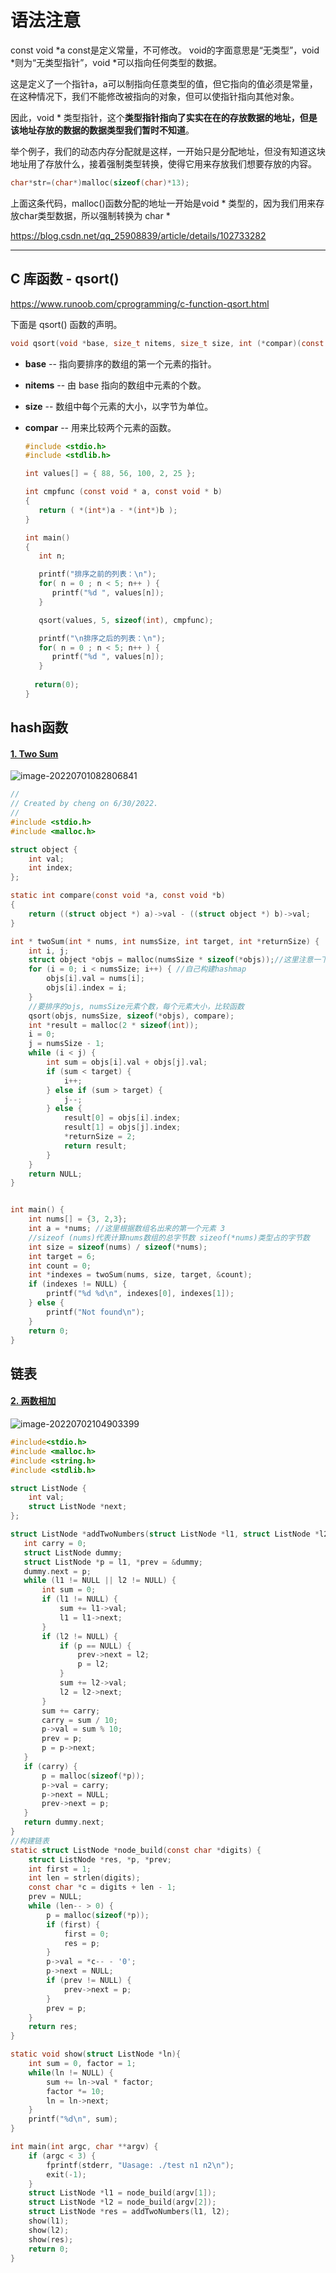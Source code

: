 # 语法注意

const void *a
const是定义常量，不可修改。
void的字面意思是“无类型”，void *则为“无类型指针”，void *可以指向任何类型的数据。

这是定义了一个指针a，a可以制指向任意类型的值，但它指向的值必须是常量，在这种情况下，我们不能修改被指向的对象，但可以使指针指向其他对象。

因此，void * 类型指针，这个**类型指针指向了实实在在的存放数据的地址，但是该地址存放的数据的数据类型我们暂时不知道**。

举个例子，我们的动态内存分配就是这样，一开始只是分配地址，但没有知道这块地址用了存放什么，接着强制类型转换，使得它用来存放我们想要存放的内容。

```c
char*str=(char*)malloc(sizeof(char)*13);
```



上面这条代码，malloc()函数分配的地址一开始是void * 类型的，因为我们用来存放char类型数据，所以强制转换为 char *

https://blog.csdn.net/qq_25908839/article/details/102733282



----

## C 库函数 - qsort()

https://www.runoob.com/cprogramming/c-function-qsort.html

下面是 qsort() 函数的声明。

```c
void qsort(void *base, size_t nitems, size_t size, int (*compar)(const void *, const void*))
```

- **base** -- 指向要排序的数组的第一个元素的指针。

- **nitems** -- 由 base 指向的数组中元素的个数。

- **size** -- 数组中每个元素的大小，以字节为单位。

- **compar** -- 用来比较两个元素的函数。

  ```c
  #include <stdio.h>
  #include <stdlib.h>
  
  int values[] = { 88, 56, 100, 2, 25 };
  
  int cmpfunc (const void * a, const void * b)
  {
     return ( *(int*)a - *(int*)b );
  }
  
  int main()
  {
     int n;
  
     printf("排序之前的列表：\n");
     for( n = 0 ; n < 5; n++ ) {
        printf("%d ", values[n]);
     }
  
     qsort(values, 5, sizeof(int), cmpfunc);
  
     printf("\n排序之后的列表：\n");
     for( n = 0 ; n < 5; n++ ) {
        printf("%d ", values[n]);
     }
   
    return(0);
  }
  ```



## hash函数

#### [1. Two Sum](https://leetcode.cn/problems/two-sum/)

![image-20220701082806841](C语言刷题.assets/image-20220701082806841.png)

```c
//
// Created by cheng on 6/30/2022.
//
#include <stdio.h>
#include <malloc.h>

struct object {
    int val;
    int index;
};

static int compare(const void *a, const void *b)
{
    return ((struct object *) a)->val - ((struct object *) b)->val;
}

int * twoSum(int * nums, int numsSize, int target, int *returnSize) {
    int i, j;
    struct object *objs = malloc(numsSize * sizeof(*objs));//这里注意一下
    for (i = 0; i < numsSize; i++) { //自己构建hashmap
        objs[i].val = nums[i];
        objs[i].index = i;
    }
    //要排序的ojs, numsSize元素个数，每个元素大小，比较函数
    qsort(objs, numsSize, sizeof(*objs), compare);
    int *result = malloc(2 * sizeof(int));
    i = 0;
    j = numsSize - 1;
    while (i < j) {
        int sum = objs[i].val + objs[j].val;
        if (sum < target) {
            i++;
        } else if (sum > target) {
            j--;
        } else {
            result[0] = objs[i].index;
            result[1] = objs[j].index;
            *returnSize = 2;
            return result;
        }
    }
    return NULL;
}


int main() {
    int nums[] = {3, 2,3};
    int a = *nums; //这里根据数组名出来的第一个元素 3
    //sizeof (nums)代表计算nums数组的总字节数 sizeof(*nums)类型占的字节数
    int size = sizeof(nums) / sizeof(*nums);
    int target = 6;
    int count = 0;
    int *indexes = twoSum(nums, size, target, &count);
    if (indexes != NULL) {
        printf("%d %d\n", indexes[0], indexes[1]);
    } else {
        printf("Not found\n");
    }
    return 0;
}
```



## 链表

#### [2. 两数相加](https://leetcode.cn/problems/add-two-numbers/)

![image-20220702104903399](C语言刷题.assets/image-20220702104903399.png)

```c
#include<stdio.h>
#include <malloc.h>
#include <string.h>
#include <stdlib.h>

struct ListNode {
    int val;
    struct ListNode *next;
};

struct ListNode *addTwoNumbers(struct ListNode *l1, struct ListNode *l2) {
   int carry = 0;
   struct ListNode dummy;
   struct ListNode *p = l1, *prev = &dummy;
   dummy.next = p;
   while (l1 != NULL || l2 != NULL) {
       int sum = 0;
       if (l1 != NULL) {
           sum += l1->val;
           l1 = l1->next;
       }
       if (l2 != NULL) {
           if (p == NULL) {
               prev->next = l2;
               p = l2;
           }
           sum += l2->val;
           l2 = l2->next;
       }
       sum += carry;
       carry = sum / 10;
       p->val = sum % 10;
       prev = p;
       p = p->next;
   }
   if (carry) {
       p = malloc(sizeof(*p));
       p->val = carry;
       p->next = NULL;
       prev->next = p;
   }
   return dummy.next;
}
//构建链表
static struct ListNode *node_build(const char *digits) {
    struct ListNode *res, *p, *prev;
    int first = 1;
    int len = strlen(digits);
    const char *c = digits + len - 1;
    prev = NULL;
    while (len-- > 0) {
        p = malloc(sizeof(*p));
        if (first) {
            first = 0;
            res = p;
        }
        p->val = *c-- - '0';
        p->next = NULL;
        if (prev != NULL) {
            prev->next = p;
        }
        prev = p;
    }
    return res;
}

static void show(struct ListNode *ln){
    int sum = 0, factor = 1;
    while(ln != NULL) {
        sum += ln->val * factor;
        factor *= 10;
        ln = ln->next;
    }
    printf("%d\n", sum);
}

int main(int argc, char **argv) {
    if (argc < 3) {
        fprintf(stderr, "Uasage: ./test n1 n2\n");
        exit(-1);
    }
    struct ListNode *l1 = node_build(argv[1]);
    struct ListNode *l2 = node_build(argv[2]);
    struct ListNode *res = addTwoNumbers(l1, l2);
    show(l1);
    show(l2);
    show(res);
    return 0;
}
```
